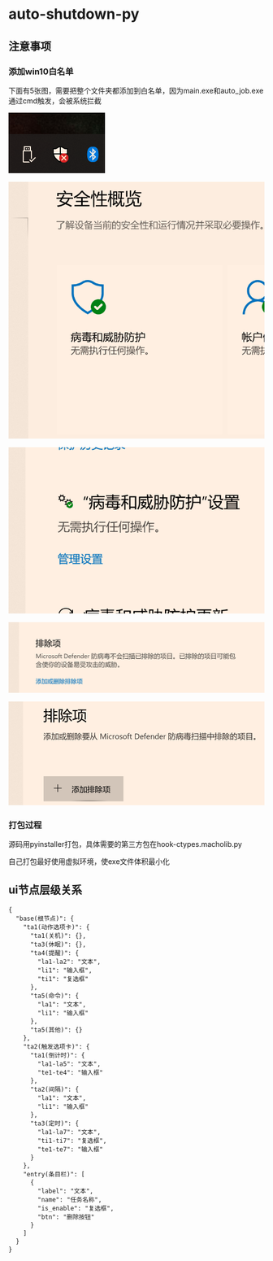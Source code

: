 # auto-shutdown-py
## 注意事项

### 添加win10白名单

下面有5张图，需要把整个文件夹都添加到白名单，因为main.exe和auto_job.exe通过cmd触发，会被系统拦截

![](https://github.com/zhaoxinyuan996/auto-shutdown-py/blob/main/md/step1.png)

![](https://github.com/zhaoxinyuan996/auto-shutdown-py/blob/main/md/step2.png)

![](https://github.com/zhaoxinyuan996/auto-shutdown-py/blob/main/md/step3.png)

![](https://github.com/zhaoxinyuan996/auto-shutdown-py/blob/main/md/step4.png)

![](https://github.com/zhaoxinyuan996/auto-shutdown-py/blob/main/md/step5.png)

### 打包过程

源码用pyinstaller打包，具体需要的第三方包在hook-ctypes.macholib.py

自己打包最好使用虚拟环境，使exe文件体积最小化

## ui节点层级关系

```
{
  "base(根节点)": {
    "ta1(动作选项卡)": {
      "ta1(关机)": {},
      "ta3(休眠)": {},
      "ta4(提醒)": {
        "la1-la2": "文本",
        "li1": "输入框",
        "ti1": "复选框"
      },
      "ta5(命令)": {
        "la1": "文本",
        "li1": "输入框"
      },
      "ta5(其他)": {}
    },
    "ta2(触发选项卡)": {
      "ta1(倒计时)": {
        "la1-la5": "文本",
        "te1-te4": "输入框"
      },
      "ta2(间隔)": {
        "la1": "文本",
        "li1": "输入框"
      },
      "ta3(定时)": {
        "la1-la7": "文本",
        "ti1-ti7": "复选框",
        "te1-te7": "输入框"
      }
    },
    "entry(条目栏)": [
      {
        "label": "文本",
        "name": "任务名称",
        "is_enable": "复选框",
        "btn": "删除按钮"
      }
    ] 
  }
}
```
